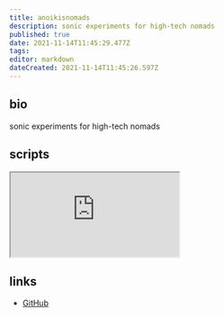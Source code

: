 ```yaml
---
title: anoikisnomads
description: sonic experiments for high-tech nomads
published: true
date: 2021-11-14T11:45:29.477Z
tags: 
editor: markdown
dateCreated: 2021-11-14T11:45:26.597Z
---
```


## bio

sonic experiments for high-tech nomads

## scripts

<iframe src="https://p3r7.github.io/norns-gallery-render/?author=anoikisnomads"id="gallery-iframe"></iframe>

## links

- [GitHub](https://github.com/dst78/)